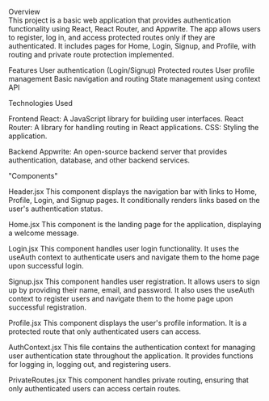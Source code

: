 Overview  
This project is a basic web application that provides authentication functionality using React, React Router, and Appwrite. The app allows users to register, log in, and access protected routes only if they are authenticated. It includes pages for Home, Login, Signup, and Profile, with routing and private route protection implemented.

Features
User authentication (Login/Signup)
Protected routes
User profile management
Basic navigation and routing
State management using context API


Technologies Used

Frontend
React: A JavaScript library for building user interfaces.
React Router: A library for handling routing in React applications.
CSS: Styling the application.


Backend
Appwrite: An open-source backend server that provides authentication, database, and other backend services.

"Components"


Header.jsx
This component displays the navigation bar with links to Home, Profile, Login, and Signup pages. It conditionally renders links based on the user's authentication status.

Home.jsx
This component is the landing page for the application, displaying a welcome message.

Login.jsx
This component handles user login functionality. It uses the useAuth context to authenticate users and navigate them to the home page upon successful login.

Signup.jsx
This component handles user registration. It allows users to sign up by providing their name, email, and password. It also uses the useAuth context to register users and navigate them to the home page upon successful registration.

Profile.jsx
This component displays the user's profile information. It is a protected route that only authenticated users can access.

AuthContext.jsx
This file contains the authentication context for managing user authentication state throughout the application. It provides functions for logging in, logging out, and registering users.

PrivateRoutes.jsx
This component handles private routing, ensuring that only authenticated users can access certain routes.

